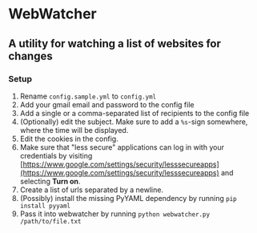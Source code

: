 # WebWatcher
## A utility for watching a list of websites for changes

### Setup

1. Rename `config.sample.yml` to `config.yml`
2. Add your gmail email and password to the config file
3. Add a single or a comma-separated list of recipients to the config file
4. (Optionally) edit the subject. Make sure to add a `%s`-sign somewhere, where the time will be displayed.
5. Edit the cookies in the config.
6. Make sure that "less secure" applications can log in with your credentials by visiting [https://www.google.com/settings/security/lesssecureapps](https://www.google.com/settings/security/lesssecureapps) and selecting **Turn on**.
7. Create a list of urls separated by a newline.
8. (Possibly) install the missing PyYAML dependency by running `pip install pyyaml`
9. Pass it into webwatcher by running `python webwatcher.py /path/to/file.txt`
